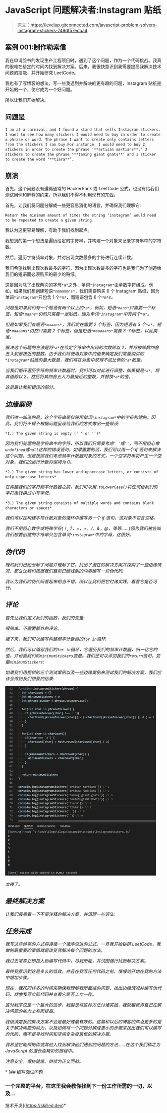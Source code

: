# JavaScript 问题解决者:Instagram 贴纸

> 原文：<https://levelup.gitconnected.com/javascript-problem-solvers-instagram-stickers-749df57ecba4>

## 案例 001:制作勒索信

我在申请脸书的发现生产工程项目时，遇到了这个问题，作为一个代码挑战。我真的很难在给定的时间内找到解决方案。后来，我很快意识到我需要提高我解决技术问题的技能，并开始研究 LeetCode。

我也有了写博客的想法，写一些我遇到并解决的更有趣的问题，Instagram 贴纸是开始的一个，使它成为一个好问题。

所以让我们开始解决。

## 问题是

```
I am at a carnival, and I found a stand that sells Instagram stickers. I want to see how many stickers I would need to buy in order to create a phrase or word. The phrase I want to create only contains letters from the stickers I can buy.For instance, I would need to buy 2 stickers in order to create the phrase ‘**artisan martians**,’ 3 stickers to create the phrase ‘**taming giant gnats**’ and 1 sticker to create the word ‘**tiara**’.
```

## 崩溃

首先，这个问题没有遵循通常的 HackerRank 或 LeetCode 公式，也没有给我们测试用例和解释的约束，所以我们不得不利用现有的东西。

首先，让我们将问题分解成一些更容易消化的语言，并确保我们理解它:

```
Return the minimum amount of times the string ‘instagram’ would need to be repeated to create a given string.
```

我认为这更容易理解，有助于我们找到起点。

我想到的第一个想法是遍历给定的字符串，并构建一个对象来记录字符串中的字符数。

然后，遍历字符频率对象，并对出现次数最多的字符进行连续计数。

我们希望找到出现次数最多的字符，因为出现次数最多的字符也是我们为了创造给我们的短语而必须购买的最少的贴纸。

这是因为除了出现两次的字母`*a*`之外，单词`*instagram*`由单数字符组成。例如，如果我们想创建短语`*nmmmmmns*`，我们需要购买 6 个 Instagram 贴纸，因为单词`*instagram*`只包含 1 个`*m*`，而短语包含 6 个`*m*`*s。*

*问题是如果我们有一个短语有两个以上的`*a*`，例如，短语`*mans*`只需要一个标签。短语`*maans*`仍然只需要一张贴纸，因为单词`*instagram*`中有两个`*a*`。*

*但是如果我们有短语`*maaans*`，我们现在需要 2 个标签，因为短语有 3 个`*a*`。短语`*maaaans*`仍然只需要 2 个标签，但是短语`*maaaaans*`需要 3 个标签，以此类推。*

*解决这个问题的方法是将`*a*`在给定字符串中出现的次数除以 2，并将被除数四舍五入到最接近的整数。由于我们将使用对象中的值来确定我们需要购买的`*instagram*`贴纸的最大数量，我们将在对象中获得不成比例的`*a*`数量。*

*当我们循环遍历字符的频率计数器时，我们可以对此进行调整，如果键是`*a*`，将其值除以 2，然后将其四舍五入为最接近的整数，并替换`*a*`的值。*

*这是最让我犯错误的部分。*

## *边缘案例*

*我们唯一知道的是，这个字符串是仅使用单词`*instagram*`中的字符构建的。因此，我们将不得不根据问题呈现给我们的方式做出一些假设:*

```
*1.) The given string is empty (‘ ’ or ‘’)*
```

*因为我们处理的是字符串中的字符，所以我们只需要考虑`‘ ’`或`‘’`，而不用担心像`undefined`或`null`这样的错误语句。如果需要的话，我们可以用一个 if 语句来解决这个问题，但是按照我们考虑频率计数器对象的方式，一个空字符串将产生一个空对象，我们的运行计数将保持为 0。*

```
*2.) The given string has lower and uppercase letters, or consists of only uppercase letters*
```

*在构建我们的字符频率计数器之前，我们可以用`.toLowerCase()`将任何给我们的字符串转换成小写字母。*

```
*3.) The given string consists of multiple words and contains blank characters or spaces*
```

*我们可以在构建字符计数对象的循环中编写另一个 if 语句，该对象不包含空格。*

*我们不用担心数字或特殊字符(！, ?，=，+，/，&，@，等等……)因为我们被告知我们想要创建的字符串只包含单词`*instagram*`中的字母，这很好。*

## *伪代码*

*既然我们已经分解了问题并理解了它，找出了潜在的解决方案并探索了一些边缘情况，那么让我们根据我们目前已经找到的内容编写一些伪代码:*

*我认为我们的伪代码看起来相当不错，所以让我们把它付诸实践，看看它是否可行。*

## *评论*

*首先让我们定义我们的函数，我们的变量:*

*很简单。不需要额外的评论。*

*接下来，我们可以编写构建频率计数器的`for in`循环:*

*然后，我们可以编写我们的`for in`循环，它遍历我们的频率计数器，归一化它的值，并设置我们的`minimumStickers`变量。我们还可以添加我们的`return`语句，变量`minimumStickers`:*

*如果我们用提供的三个测试案例以及一些边缘案例来测试我们的解决方案，我们应该会得到我们想要的结果:*

*![](img/d5862637e4a5b8c95714b51df473b519.png)*

*太棒了。*

## *最终解决方案*

*让我们最后看一下不带注释的解决方案，并清理一些语法:*

## *任务完成*

*我写这些博客的方式将遵循一个循序渐进的公式。一旦我开始钻研 LeetCode，我做的最重要的事情就是改变我解决每个问题的方法。*

*我过去常常立即投入到编写代码中，尽我所能，并试图强行找到解决方案。*

*最终我意识到这是多么的低效，并且在我写任何代码之前，慢慢地开始在我的方法中增加步骤。*

*现在，我花同样多的时间来确保我理解我所面临的问题，找出边缘情况并编写伪代码，就像我写实际代码并查看它是否工作一样。*

*这对我来说是一个巨大的进步，我越是将这种方法付诸实践，我就越觉得自己在解决问题的能力上有所提高。*

*我很清楚我的解决方案不会是最好或最有效的。这篇和以后的博客的焦点更多的是关于解决问题的动力，以及如何将一个问题分解成更小的步骤来找出我们可以编写的代码，而不是寻找时间和空间复杂度最低的解决方案。*

*我希望它能帮助你或其他人找到解决他们遇到的问题的方法……在这个我们称之为 JavaScript 的漫长而精彩的旅程中。*

*注意安全。保持健康。继续为正义而战。*

*[](https://skilled.dev) [## 编写面试问题

### 一个完整的平台，在这里我会教你找到下一份工作所需的一切，以及…

技术开发](https://skilled.dev)*
